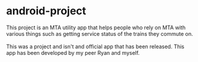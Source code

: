 # android-project

This project is an MTA utility app that helps people who rely on MTA with various things such as getting service status of the trains they commute on.\
\
This was a project and isn't and official app that has been released. This app has been developed by my peer Ryan and myself.
